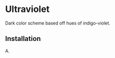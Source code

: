 Ultraviolet
===========

Dark color scheme based off hues of indigo-violet.

Installation
------------

A. 